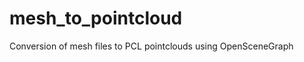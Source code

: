 mesh_to_pointcloud
==================

Conversion of mesh files to PCL pointclouds using OpenSceneGraph
